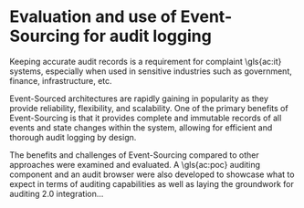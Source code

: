 # Evaluation and use of Event-Sourcing for audit logging

Keeping accurate audit records is a requirement for complaint \gls{ac:it} systems, especially when used in sensitive industries such as government, finance, infrastructure, etc.

Event-Sourced architectures are rapidly gaining in popularity as they provide reliability, flexibility, and scalability. One of the primary benefits of Event-Sourcing is that it provides complete and immutable records of all events and state changes within the system, allowing for efficient and thorough audit logging by design.

The benefits and challenges of Event-Sourcing compared to other approaches were examined and evaluated. A \gls{ac:poc} auditing component and an audit browser were also developed to showcase what to expect in terms of auditing capabilities as well as laying the groundwork for auditing 2.0 integration...